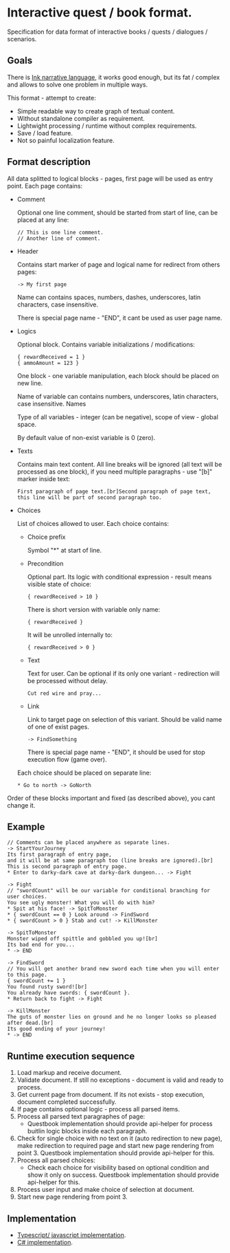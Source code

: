 # Interactive quest / book format.
Specification for data format of interactive books / quests / dialogues / scenarios.

## Goals
There is [Ink narrative language](http://www.inklestudios.com/ink/), it works good enough, but its fat / complex and allows to solve one problem in multiple ways.

This format - attempt to create:
* Simple readable way to create graph of textual content.
* Without standalone compiler as requirement.
* Lightwight processing / runtime without complex requirements.
* Save / load feature.
* Not so painful localization feature.

## Format description
All data splitted to logical blocks - pages, first page will be used as entry point. Each page contains:
* Comment

    Optional one line comment, should be started from start of line, can be placed at any line:
    ```
    // This is one line comment.
    // Another line of comment.
    ```
* Header

    Contains start marker of page and logical name for redirect from others pages:
    ```
    -> My first page
    ```
    Name can contains spaces, numbers, dashes, underscores, latin characters, case insensitive.

    There is special page name - "END", it cant be used as user page name.
* Logics

    Optional block. Contains variable initializations / modifications:
    ```
    { rewardReceived = 1 }
    { ammoAmount = 123 }
    ```
    One block - one variable manipulation, each block should be placed on new line.

    Name of variable can contains numbers, underscores, latin characters, case insensitive.
    Names

    Type of all variables - integer (can be negative), scope of view - global space.

    By default value of non-exist variable is 0 (zero).
* Texts

    Contains main text content. All line breaks will be ignored (all text will be processed as one block), if you need multiple paragraphs - use "[b]" marker inside text:
    ```
    First paragraph of page text.[br]Second paragraph of page text,
    this line will be part of second paragraph too.
    ```
* Choices

    List of choices allowed to user. Each choice contains:

    * Choice prefix

        Symbol "*" at start of line.
    * Precondition

        Optional part. Its logic with conditional expression - result means visible state of choice:
        ```
        { rewardReceived > 10 }
        ```
        There is short version with variable only name:
        ```
        { rewardReceived }
        ```
        It will be unrolled internally to:
        ```
        { rewardReceived > 0 }
        ```
    * Text

        Text for user. Can be optional if its only one variant - redirection will be processed without delay.
        ```
        Cut red wire and pray...
        ```
    * Link

         Link to target page on selection of this variant. Should be valid name of one of exist pages.
         ```
         -> FindSomething
         ```
         There is special page name - "END", it should be used for stop execution flow (game over).

    Each choice should be placed on separate line:
    ```
    * Go to north -> GoNorth
    ```

Order of these blocks important and fixed (as described above), you cant change it.

## Example
```
// Comments can be placed anywhere as separate lines.
-> StartYourJourney
Its first paragraph of entry page,
and it will be at same paragraph too (line breaks are ignored).[br]
This is second paragraph of entry page.
* Enter to darky-dark cave at darky-dark dungeon... -> Fight

-> Fight
// "swordCount" will be our variable for conditional branching for user choices.
You see ugly monster! What you will do with him?
* Spit at his face! -> SpitToMonster
* { swordCount == 0 } Look around -> FindSword
* { swordCount > 0 } Stab and cut! -> KillMonster

-> SpitToMonster
Monster wiped off spittle and gobbled you up![br]
Its bad end for you...
* -> END

-> FindSword
// You will get another brand new sword each time when you will enter to this page.
{ swordCount += 1 }
You found rusty sword![br]
You already have swords: { swordCount }.
* Return back to fight -> Fight

-> KillMonster
The guts of monster lies on ground and he no longer looks so pleased after dead.[br]
Its good ending of your journey!
* -> END
```

## Runtime execution sequence
1. Load markup and receive document.
2. Validate document.
If still no exceptions - document is valid and ready to process.
3. Get current page from document. If its not exists - stop execution, document completed successfully.
4. If page contains optional logic - process all parsed items.
5. Process all parsed text paragraphes of page:
    * Questbook implementation should provide api-helper for process buitlin logic blocks inside each paragraph.
6. Check for single choice with no text on it (auto redirection to new page), make redirection to required page and start new page rendering from point 3. Questbook implementation should provide api-helper for this.
7. Process all parsed choices:
    * Check each choice for visibility based on optional condition and show it only on success. Questbook implementation should provide api-helper for this.
8. Process user input and make choice of selection at document.
9. Start new page rendering from point 3.

## Implementation
* [Typescript/ javascript implementation](https://github.com/Leopotam/questbook-js).
* [C# implementation](https://github.com/Leopotam/questbook-csharp).